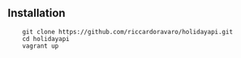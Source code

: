 ## Installation 


        git clone https://github.com/riccardoravaro/holidayapi.git
        cd holidayapi
        vagrant up




